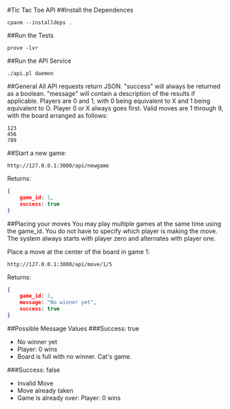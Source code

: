 #Tic Tac Toe API
##Install the Dependences
```
cpanm --installdeps .
```
##Run the Tests
```
prove -lvr
```

##Run the API Service
```
./api.pl daemon
```

##General
All API requests return JSON.
"success" will always be returned as a boolean.
"message" will contain a description of the results if applicable.
Players are 0 and 1, with 0 being equivalent to X and 1 being equivalent to O.
Player 0 or X always goes first.
Valid moves are 1 through 9, with the board arranged as follows:
```
123
456
789
```

##Start a new game:
```
http://127.0.0.1:3000/api/newgame
```
Returns:
```JSON
{
    game_id: 1,
    success: true
}
```

##Placing your moves
You may play multiple games at the same time using the game_id.
You do not have to specify which player is making the move.
The system always starts with player zero and alternates with player one.

Place a move at the center of the board in game 1:
```
http://127.0.0.1:3000/api/move/1/5
```
Returns:
```JSON
{
    game_id: 1,
    message: "No winner yet",
    success: true
}
```
##Possible Message Values
###Success: true
* No winner yet
* Player: 0 wins
* Board is full with no winner. Cat's game.

###Success: false
* Invalid Move
* Move already taken
* Game is already over: Player: 0 wins